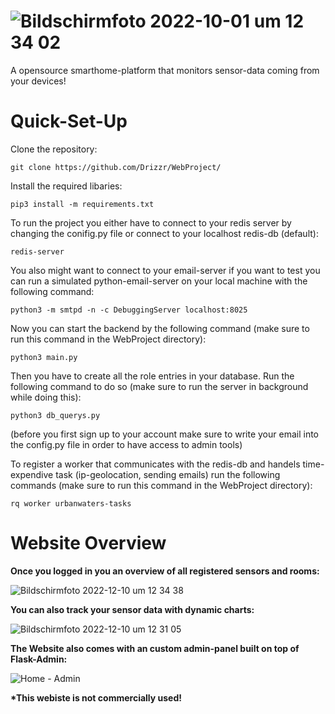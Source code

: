 # ![Bildschirmfoto 2022-10-01 um 12 34 02](https://user-images.githubusercontent.com/76044729/193405379-31b70901-9888-4733-a4bd-24691b49c3fc.png)
A opensource smarthome-platform that monitors sensor-data coming from your devices!

# Quick-Set-Up

Clone the repository:

````
git clone https://github.com/Drizzr/WebProject/
````

Install the required libaries:

````
pip3 install -m requirements.txt
````

To run the project you either have to connect to your redis server by changing the conifig.py file or connect to your localhost redis-db (default):
````
redis-server 
````

You also might want to connect to your email-server if you want to test you can run a simulated python-email-server on your local machine with the following command:
````
python3 -m smtpd -n -c DebuggingServer localhost:8025
````

Now you can start the backend by the following command (make sure to run this command in the WebProject directory):
````
python3 main.py
````

Then you have to create all the role entries in your database. Run the following command to do so (make sure to run the server in background while doing this):
````
python3 db_querys.py
````
(before you first sign up to your account make sure to write your email into the config.py file in order to have access to admin tools)

To register a worker that communicates with the redis-db and handels time-expendive task (ip-geolocation, sending emails)
run the following commands (make sure to run this command in the WebProject directory):
````
rq worker urbanwaters-tasks  
````

# Website Overview
__Once you logged in you an overview of all registered sensors and rooms:__

![Bildschirm­foto 2022-12-10 um 12 34 38](https://user-images.githubusercontent.com/76044729/206853094-8c225f1a-7ae0-4bd4-8e1a-879ba7e002d1.png)


__You can also track your sensor data with dynamic charts:__

![Bildschirm­foto 2022-12-10 um 12 31 05](https://user-images.githubusercontent.com/76044729/206853085-9b051db2-b5f9-4a0a-b6ef-79fa3e43ed72.png)


__The Website also comes with an custom admin-panel built on top of Flask-Admin:__

![Home - Admin](https://user-images.githubusercontent.com/76044729/206853178-5bfca8ec-a586-4796-8b93-f503c57d9642.jpg)


__*This webiste is not commercially used!__